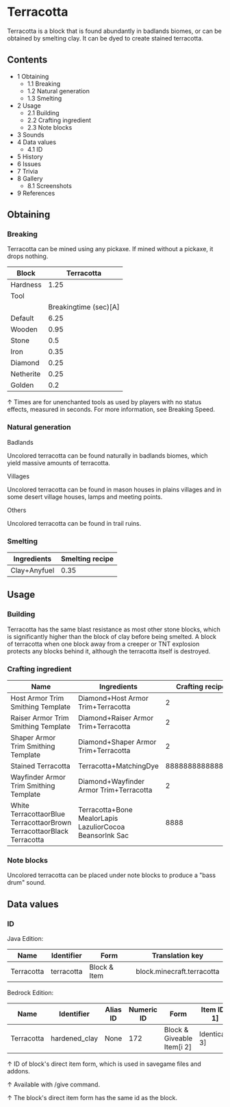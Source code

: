 # Terracotta
Terracotta is a block that is found abundantly in badlands biomes, or can be obtained by smelting clay. It can be dyed to create stained terracotta.

## Contents
- 1 Obtaining
	- 1.1 Breaking
	- 1.2 Natural generation
	- 1.3 Smelting
- 2 Usage
	- 2.1 Building
	- 2.2 Crafting ingredient
	- 2.3 Note blocks
- 3 Sounds
- 4 Data values
	- 4.1 ID
- 5 History
- 6 Issues
- 7 Trivia
- 8 Gallery
	- 8.1 Screenshots
- 9 References

## Obtaining
### Breaking
Terracotta can be mined using any pickaxe. If mined without a pickaxe, it drops nothing.

| Block     | Terracotta            |
|-----------|-----------------------|
| Hardness  | 1.25                  |
| Tool      |                       |
|           | Breakingtime (sec)[A] |
| Default   | 6.25                  |
| Wooden    | 0.95                  |
| Stone     | 0.5                   |
| Iron      | 0.35                  |
| Diamond   | 0.25                  |
| Netherite | 0.25                  |
| Golden    | 0.2                   |


↑ Times are for unenchanted tools as used by players with no status effects, measured in seconds. For more information, see Breaking Speed.


### Natural generation
Badlands

Uncolored terracotta can be found naturally in badlands biomes, which yield massive amounts of terracotta.

Villages

Uncolored terracotta can be found in mason houses in plains villages and in some desert village houses, lamps and meeting points.

Others

Uncolored terracotta can be found in trail ruins.


### Smelting
| Ingredients  | Smelting recipe |
|--------------|-----------------|
| Clay+Anyfuel | 0.35            |

## Usage
### Building
Terracotta has the same blast resistance as most other stone blocks, which is significantly higher than the block of clay before being smelted. A block of terracotta when one block away from a creeper or TNT explosion protects any blocks behind it, although the terracotta itself is destroyed.

### Crafting ingredient
| Name                                                                  | Ingredients                                              | Crafting recipe  | Description                                      |
|-----------------------------------------------------------------------|----------------------------------------------------------|------------------|--------------------------------------------------|
| Host Armor Trim Smithing Template                                     | Diamond+Host Armor Trim+Terracotta                       | 2                |                                                  |
| Raiser Armor Trim Smithing Template                                   | Diamond+Raiser Armor Trim+Terracotta                     | 2                |                                                  |
| Shaper Armor Trim Smithing Template                                   | Diamond+Shaper Armor Trim+Terracotta                     | 2                |                                                  |
| Stained Terracotta                                                    | Terracotta+MatchingDye                                   | 8888888888888888 |                                                  |
| Wayfinder Armor Trim Smithing Template                                | Diamond+Wayfinder Armor Trim+Terracotta                  | 2                |                                                  |
| White TerracottaorBlue TerracottaorBrown TerracottaorBlack Terracotta | Terracotta+Bone MealorLapis LazuliorCocoa BeansorInk Sac | 8888             | ‌[Bedrock Edition and Minecraft Education  only] |

### Note blocks
Uncolored terracotta can be placed under note blocks to produce a "bass drum" sound.

## Data values
### ID
Java Edition:

| Name       | Identifier | Form         | Translation key            |
|------------|------------|--------------|----------------------------|
| Terracotta | terracotta | Block & Item | block.minecraft.terracotta |

Bedrock Edition:

| Name       | Identifier    | Alias ID | Numeric ID | Form                       | Item ID[i 1]   | Translation key         |
|------------|---------------|----------|------------|----------------------------|----------------|-------------------------|
| Terracotta | hardened_clay | None     | 172        | Block & Giveable Item[i 2] | Identical[i 3] | tile.hardened_clay.name |


↑ ID of block's direct item form, which is used in savegame files and addons.

↑ Available with /give command.

↑ The block's direct item form has the same id as the block.



